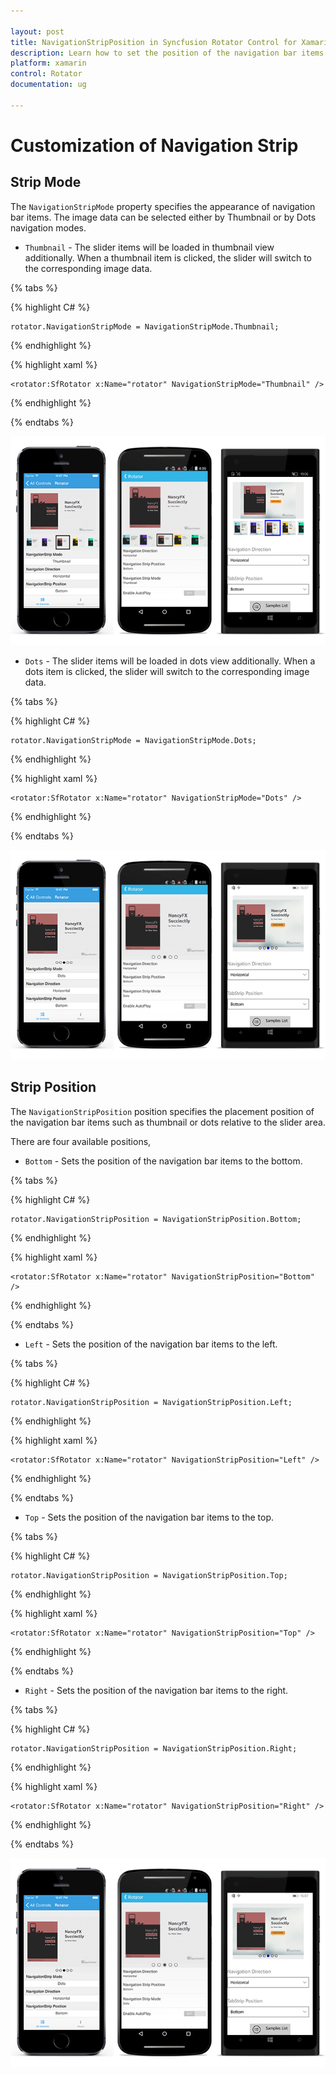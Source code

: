 ```yaml
---

layout: post
title: NavigationStripPosition in Syncfusion Rotator Control for Xamarin.Forms 
description: Learn how to set the position of the navigation bar items in Rotator control
platform: xamarin 
control: Rotator
documentation: ug

---
```


# Customization of Navigation Strip

## Strip Mode

The `NavigationStripMode` property specifies the appearance of navigation bar items. The image data can be selected either by Thumbnail or by Dots navigation modes.

* `Thumbnail` - The slider items will be loaded in thumbnail view additionally. When a thumbnail item is clicked, the slider will switch to the corresponding image data.

{% tabs %}

{% highlight C# %}

	rotator.NavigationStripMode = NavigationStripMode.Thumbnail;	

{% endhighlight %}

{% highlight xaml %}

	<rotator:SfRotator x:Name="rotator" NavigationStripMode="Thumbnail" />
	
{% endhighlight %}

{% endtabs %}

![](images/thumbnail.png)

* `Dots` - The slider items will be loaded in dots view additionally. When a dots item is clicked, the slider will switch to the corresponding image data.

{% tabs %}

{% highlight C# %}

	rotator.NavigationStripMode = NavigationStripMode.Dots;	

{% endhighlight %}

{% highlight xaml %}

	<rotator:SfRotator x:Name="rotator" NavigationStripMode="Dots" />
	
{% endhighlight %}

{% endtabs %}

![](images/dots.png)


## Strip Position

The `NavigationStripPosition` position specifies the placement position of the navigation bar items such as thumbnail or dots relative to the slider area. 

There are four available positions,

* `Bottom` - Sets the position of the navigation bar items to the bottom.

{% tabs %}

{% highlight C# %}

	rotator.NavigationStripPosition = NavigationStripPosition.Bottom;

{% endhighlight %}

{% highlight xaml %}

	<rotator:SfRotator x:Name="rotator" NavigationStripPosition="Bottom" />
	
{% endhighlight %}

{% endtabs %}

* `Left` - Sets the position of the navigation bar items to the left.

{% tabs %}

{% highlight C# %}

	rotator.NavigationStripPosition = NavigationStripPosition.Left;

{% endhighlight %}

{% highlight xaml %}

	<rotator:SfRotator x:Name="rotator" NavigationStripPosition="Left" />
	
{% endhighlight %}

{% endtabs %}

* `Top` - Sets the position of the navigation bar items to the top.

{% tabs %}

{% highlight C# %}

	rotator.NavigationStripPosition = NavigationStripPosition.Top;

{% endhighlight %}

{% highlight xaml %}

	<rotator:SfRotator x:Name="rotator" NavigationStripPosition="Top" />
	
{% endhighlight %}

{% endtabs %}

* `Right` - Sets the position of the navigation bar items to the right.

{% tabs %}

{% highlight C# %}

	rotator.NavigationStripPosition = NavigationStripPosition.Right;

{% endhighlight %}


{% highlight xaml %}

	<rotator:SfRotator x:Name="rotator" NavigationStripPosition="Right" />
	
{% endhighlight %}

{% endtabs %}

![](images/tabstrip.png)